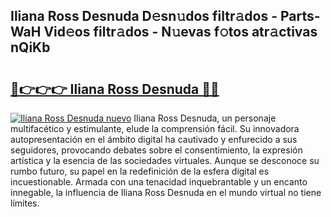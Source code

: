 ## Iliana Ross Desnuda D𝚎sn𝚞dos filtr𝚊dos - Parts-WaH Vid𝚎os filtr𝚊dos - N𝚞evas f𝚘tos atr𝚊ctivas nQiKb

# <h2><a href="http://mb5tcta.tromn.icu/?c=Iliana+Ross+Desnuda">🔗👉👉👉 Iliana Ross Desnuda 🔗🔗</a></h2>

[![Iliana Ross Desnuda nuevo](https://i.imgur.com/pEAQMta.gif)](http://mb5tcta.tromn.icu/?c=Iliana+Ross+Desnuda)
Iliana Ross Desnuda, un personaje multifacético y estimulante, elude la comprensión fácil. Su innovadora autopresentación en el ámbito digital ha cautivado y enfurecido a sus seguidores, provocando debates sobre el consentimiento, la expresión artística y la esencia de las sociedades virtuales. Aunque se desconoce su rumbo futuro, su papel en la redefinición de la esfera digital es incuestionable. Armada con una tenacidad inquebrantable y un encanto innegable, la influencia de Iliana Ross Desnuda en el mundo virtual no tiene límites.
